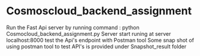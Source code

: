 # Cosmoscloud_backend_assignment
Run the Fast Api server by running command : python Cosmocloud_backend_assignment.py
Server start runing at server localhost:8000
test the Api's endpoint with Postman tool 
Some snap shot of using postman tool to test API's is provided under Snapshot_result folder

